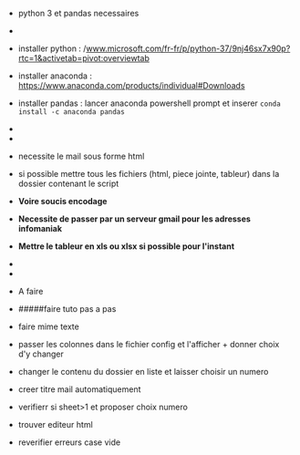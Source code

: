 * python 3 et pandas necessaires
*
* installer python : /www.microsoft.com/fr-fr/p/python-37/9nj46sx7x90p?rtc=1&activetab=pivot:overviewtab
* installer anaconda : https://www.anaconda.com/products/individual#Downloads
* installer pandas : lancer anaconda powershell prompt et inserer ` conda install -c anaconda pandas `
* 
*
* necessite le mail sous forme html
* si possible mettre tous les fichiers (html, piece jointe, tableur) dans la dossier contenant le script
* **Voire soucis encodage**
* **Necessite de passer par un serveur gmail pour les adresses infomaniak**
* **Mettre le tableur en xls ou xlsx si possible pour l'instant**
*
*


* A faire
* #####faire tuto pas a pas
* faire mime texte
* passer les colonnes dans le fichier config et l'afficher + donner choix d'y changer
* changer le contenu du dossier en liste et laisser choisir un numero
* creer titre mail automatiquement 
* verifierr si sheet>1 et proposer choix numero
* trouver editeur html
* reverifier erreurs case vide
